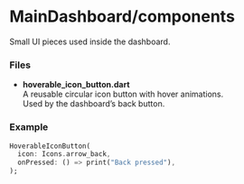 # MainDashboard/components

Small UI pieces used inside the dashboard.

### Files
- **hoverable_icon_button.dart**  
  A reusable circular icon button with hover animations.  
  Used by the dashboard’s back button.

### Example
```dart
HoverableIconButton(
  icon: Icons.arrow_back,
  onPressed: () => print("Back pressed"),
);
